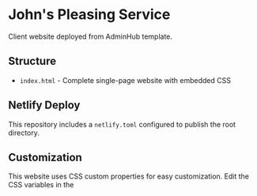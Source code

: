 # John's Pleasing Service

Client website deployed from AdminHub template.

## Structure
- `index.html` - Complete single-page website with embedded CSS

## Netlify Deploy
This repository includes a `netlify.toml` configured to publish the root directory.

## Customization
This website uses CSS custom properties for easy customization. Edit the CSS variables in the <style> section to personalize colors, fonts, and spacing.